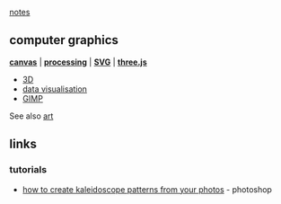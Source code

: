 [notes](../index.md)

## computer graphics

**[canvas](../HTML/canvas.md)** | **[processing](../processing.md)** | **[SVG](../HTML/SVG.md)** | **[three.js](../javascript/threejs.md)**

- [3D](3D.md)
- [data visualisation](../dataVisualisation.md)
- [GIMP](gimp.md)




See also [art](../art.md)

## links


### tutorials
- [how to create kaleidoscope patterns from your photos](https://digital-photography-school.com/how-to-create-kaleidoscope-patterns-from-your-photos/) - photoshop
